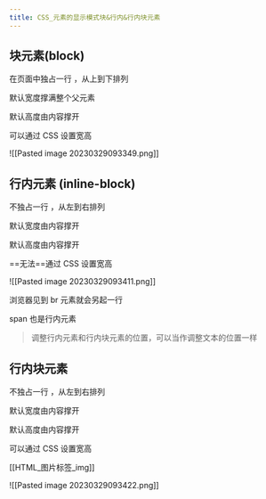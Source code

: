 ```yaml
---
title: CSS_元素的显示模式块&行内&行内块元素
---
```

## 块元素(block)

在页面中独占一行 ，从上到下排列

默认宽度撑满整个父元素 

默认高度由内容撑开 

可以通过 CSS 设置宽高

![[Pasted image 20230329093349.png]]

## 行内元素 (inline-block)

不独占一行 ，从左到右排列 

默认宽度由内容撑开 

默认高度由内容撑开

==无法==通过 CSS 设置宽高 

![[Pasted image 20230329093411.png]]

浏览器见到 br 元素就会另起一行

span 也是行内元素 

>调整行内元素和行内块元素的位置，可以当作调整文本的位置一样 

## 行内块元素

不独占一行 ，从左到右排列 

默认宽度由内容撑开 

默认高度由内容撑开

可以通过 CSS 设置宽高

[[HTML_图片标签_img]] 

![[Pasted image 20230329093422.png]]
